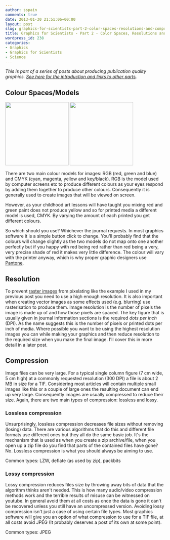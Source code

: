 ```yaml
---
author: sspain
comments: true
date: 2013-01-30 21:51:06+00:00
layout: post
slug: graphics-for-scientists-part-2-color-spaces-resolutions-and-compression
title: Graphics for Scientists - Part 2 - Color Spaces, Resolutions and Compression
wordpress_id: 238
categories:
- Graphics
- Graphics for Scientists
- Science
---
```


_This is part of a series of posts about producing publication quality graphics. [See here for the introduction and links to other parts](/2013/01/29/graphics-for-scientists-intro.html)._


## Colour Spaces/Models

<img class="inline-left" width="200" height="200" src="http://upload.wikimedia.org/wikipedia/commons/c/c2/AdditiveColor.svg">
<img class="inline-left" width="200" height="200" src="http://upload.wikimedia.org/wikipedia/commons/1/19/SubtractiveColor.svg">


There are two main colour models for images: RGB (red, green and blue) and CMYK (cyan, magenta, yellow and key/black). RGB is the model used by computer screens etc to produce different colours as your eyes respond by adding them together to produce other colours. Consequently it is generally used to create images that will be viewed on screen.

However, as your childhood art lessons will have taught you mixing red and green paint does not produce yellow and so for printed media a different model is used, CMYK. By varying the amount of each printed you get different colours.

So which should you use? Whichever the journal requests. In most graphics software it is a simple button click to change. You'll probably find that the colours will change slightly as the two models do not map onto one another perfectly but if you happy with red being red rather than red being a very, very precise shade of red it makes very little difference. The colour will vary with the printer anyway, which is why proper graphic designers use [Pantone](http://en.wikipedia.org/wiki/Pantone#Pantone_Color_Matching_System).





## Resolution


To prevent [raster images](http://sebspain.co.uk/graphics/graphics-for-scientists-part-1-raster-vs-vector-graphics/) from pixelating like the example I used in my previous post you need to use a high enough resolution. It is also important when creating vector images as some effects used (e.g. blurring) use rasterisation to produce them. Image resolution is the number of pixels the image is made up of and how those pixels are spaced. The key figure that is usually given in journal information sections is the required _dots per inch_ (DPI). As the name suggests this is the number of pixels or printed dots per inch of media. Where possible you want to be using the highest resolution images you can while making your graphics and then reduce resolution to the required size when you make the final image. I'll cover this in more detail in a later post.


## Compression


Image files can be very large. For a typical single column figure (7 cm wide, 5 cm high) at a commonly requested resolution (300 DPI) a file is about 2 MB in size for a TIF. Considering most articles will contain multiple small images like this or a couple of large ones the resulting document can end up very large. Consequently images are usually compressed to reduce their size. Again, there are two main types of compression: lossless and lossy.


### Lossless compression


Unsurprisingly, lossless compression decreases file sizes without removing (losing) data. There are various algorithms that do this and different file formats use different ones but they all do the same basic job. It's the mechanism that is used as when you create a zip archive/file, when you open up a zip file do you find that parts of the contained files have gone? No. Lossless compression is what you should always be aiming to use.

Common types: LZW, deflate (as used by zip), packbits


### Lossy compression


Lossy compression reduces files size by throwing away bits of data that the algorithm thinks aren't needed. This is how many audio/video compression methods work and the terrible results of misuse can be witnessed on youtube. In general avoid them at all costs as once the data is gone it can't be recovered unless you still have an uncompressed version. Avoiding lossy compression isn't just a case of using certain file types. Most graphics software will give you an option of what compression to use for a TIF file, at all costs avoid JPEG (It probably deserves a post of its own at some point).

Common types: JPEG
